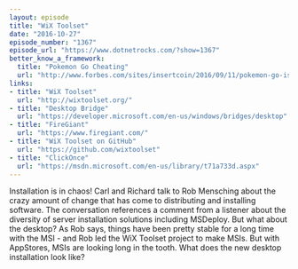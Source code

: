 ```yaml
---
layout: episode
title: "WiX Toolset"
date: "2016-10-27"
episode_number: "1367"
episode_url: "https://www.dotnetrocks.com/?show=1367"
better_know_a_framework:
  title: "Pokemon Go Cheating"
  url: "http://www.forbes.com/sites/insertcoin/2016/09/11/pokemon-go-is-purging-all-rooted-and-jailbroken-devices-from-the-game-to-curb-cheating/"
links:
- title: "WiX Toolset"
  url: "http://wixtoolset.org/"
- title: "Desktop Bridge"
  url: "https://developer.microsoft.com/en-us/windows/bridges/desktop"
- title: "FireGiant"
  url: "https://www.firegiant.com/"
- title: "WiX Toolset on GitHub"
  url: "https://github.com/wixtoolset"
- title: "ClickOnce"
  url: "https://msdn.microsoft.com/en-us/library/t71a733d.aspx"
---
```


Installation is in chaos! Carl and Richard talk to Rob Mensching about the crazy amount of change that has come to distributing and installing software. The conversation references a comment from a listener about the diversity of server installation solutions including MSDeploy. But what about the desktop? As Rob says, things have been pretty stable for a long time with the MSI - and Rob led the WiX Toolset project to make MSIs. But with AppStores, MSIs are looking long in the tooth. What does the new desktop installation look like?
